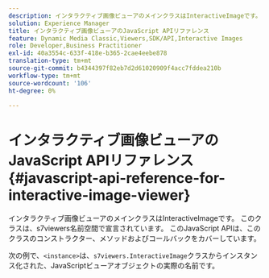 ```yaml
---
description: インタラクティブ画像ビューアのメインクラスはInteractiveImageです。 このクラスは、s7viewers名前空間で宣言されています。 このJavaScript APIは、このクラスのコンストラクター、メソッドおよびコールバックをカバーしています。
solution: Experience Manager
title: インタラクティブ画像ビューアのJavaScript APIリファレンス
feature: Dynamic Media Classic,Viewers,SDK/API,Interactive Images
role: Developer,Business Practitioner
exl-id: 40a3554c-633f-418e-b365-2cae4eebe878
translation-type: tm+mt
source-git-commit: b4344397f82eb7d2d61020909f4acc7fddea210b
workflow-type: tm+mt
source-wordcount: '106'
ht-degree: 0%

---
```


# インタラクティブ画像ビューアのJavaScript APIリファレンス{#javascript-api-reference-for-interactive-image-viewer}

インタラクティブ画像ビューアのメインクラスはInteractiveImageです。 このクラスは、s7viewers名前空間で宣言されています。 このJavaScript APIは、このクラスのコンストラクター、メソッドおよびコールバックをカバーしています。

次の例で、`<instance>`は、`s7viewers.InteractiveImage`クラスからインスタンス化された、JavaScriptビューアオブジェクトの実際の名前です。
